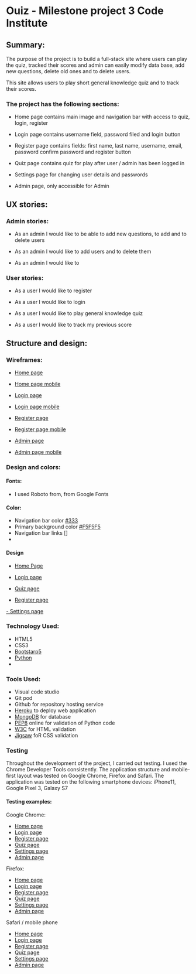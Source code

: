 # Ouiz -  Milestone project 3 Code Institute



## Summary:

The purpose of the project is to build a full-stack site where users can play the quiz, tracked their scores and admin can easily modify data base, add new questions, delete old ones and to delete users.

This site allows users to play short general knowledge quiz and to track their scores.

### The project has the following sections:  

- Home page contains main image and navigation bar with access to quiz, login, register

- Login page contains username field, password filed and login button

- Register page contains fields: first name, last name, username, email, password confirm password and register button

- Quiz page contains quiz for play after user / admin has been logged in

- Settings page for changing user details and passwords 

- Admin page, only accessible  for Admin


## UX stories:
 
 ### Admin stories:

 - As an admin I would like to be able to add new questions, to add and to delete users

 - As an admin I would like to add users and to delete them

 - As an admin I would like to
 
 ### User stories:

 - As a user I would like to register

 - As a user I would like to login

 - As a user I would like to play general knowledge quiz

 - As a user I would like to track my previous score

## Structure and design: 

### Wireframes:

- [Home page](https://github.com/mariodragun/Milestone-3-Code-Institute/blob/master/wireframes/Home%20page%20wireframe.JPG)

- [Home page mobile](https://github.com/mariodragun/Milestone-3-Code-Institute/blob/master/wireframes/home%20page%20wireframe%20mobile.JPG)

- [Login page](https://github.com/mariodragun/Milestone-3-Code-Institute/blob/master/wireframes/login%20page%20wireframe.JPG)

- [Login page mobile](https://github.com/mariodragun/Milestone-3-Code-Institute/blob/master/wireframes/login%20page%20wireframe%20mobile.JPG)

- [Register page](https://github.com/mariodragun/Milestone-3-Code-Institute/blob/master/wireframes/register%20page%20wireframe.JPG)

- [Register page mobile](https://github.com/mariodragun/Milestone-3-Code-Institute/blob/master/wireframes/register%20page%20wireframe%20mobile.JPG)

- [Admin page](https://github.com/mariodragun/Milestone-3-Code-Institute/blob/master/wireframes/admin%20page%20wireframe.JPG)

- [Admin page mobile](https://github.com/mariodragun/Milestone-3-Code-Institute/blob/master/wireframes/admin%20page%20mobile%20wireframe.JPG)

### Design and colors:

#### Fonts:

- I used Roboto from, from Google Fonts

#### Color:

 - Navigation bar color [#333](https://htmlcolors.com/hex/333)
 - Primary background color [#F5F5F5](https://www.color-hex.com/color/f5f5f5)
 - Navigation bar links []
 - 

#### Design

- [Home Page](https://github.com/mariodragun/Milestone-3-Code-Institute/blob/master/images/test%20images/home_page_image.JPG)

- [Login page](https://github.com/mariodragun/Milestone-3-Code-Institute/blob/master/images/test%20images/login_page_image.JPG)

- [Quiz page](https://github.com/mariodragun/Milestone-3-Code-Institute/blob/master/images/test%20images/quiz_page_image.JPG)

- [Register page](https://github.com/mariodragun/Milestone-3-Code-Institute/blob/master/images/test%20images/register_page_image.JPG)

[- Settings page](https://github.com/mariodragun/Milestone-3-Code-Institute/blob/master/images/test%20images/settings_page_image.JPG)

### Technology Used:

 - HTML5
 - CSS3
 - [Bootstarp5](https://getbootstrap.com/docs/5.0/getting-started/introduction/)
 - [Python](https://github.com/mariodragun/Milestone-3-Code-Institute/blob/master/requirements.txt)
 - 

 ### Tools Used:

 - Visual code studio
 - Git pod
 - Github for repository hosting service
 - [Heroku](https://dashboard.heroku.com/apps) to deploy web application
 - [MongoDB](https://www.mongodb.com/cloud/atlas/lp/try2-de?utm_content=rlsapostreg&utm_source=google&utm_campaign=gs_emea_rlsamulti_search_brand_dsa_atlas_desktop_rlsa_postreg&utm_term=&utm_medium=cpc_paid_search&utm_ad=b&utm_ad_campaign_id=14412646473&gclid=EAIaIQobChMItZq0nt358gIVDpftCh3FhQRAEAAYASAAEgKGnfD_BwE) for database
 - [PEP8](http://pep8online.com/) online for validation of Python code 
 - [W3C](https://validator.w3.org/) for HTML validation
 - [Jigsaw](https://jigsaw.w3.org/css-validator/) foR CSS validation


### Testing

Throughout the development of the project, I carried out testing. I used the Chrome Developer Tools consistently.
The application structure and mobile-first layout was tested on Google Chrome, Firefox and Safari.
The application was tested on the following smartphone devices: iPhone11, Google Pixel 3, Galaxy S7

#### Testing examples:

Google Chrome:

- [Home page](https://github.com/mariodragun/Milestone-3-Code-Institute/blob/master/images/test%20images/chrome%20desktop/home_page_chrome.JPG)
- [Login page](https://github.com/mariodragun/Milestone-3-Code-Institute/blob/master/images/test%20images/chrome%20desktop/login_page_chrome.JPG)
- [Register page](https://github.com/mariodragun/Milestone-3-Code-Institute/blob/master/images/test%20images/chrome%20desktop/register_page_chrome.JPG)
- [Quiz page](https://github.com/mariodragun/Milestone-3-Code-Institute/blob/master/images/test%20images/chrome%20desktop/quiz_page_chrome.JPG)
- [Settings page](https://github.com/mariodragun/Milestone-3-Code-Institute/blob/master/images/test%20images/chrome%20desktop/settings_page_chrome.JPG)
- [Admin page](https://github.com/mariodragun/Milestone-3-Code-Institute/blob/master/images/test%20images/chrome%20desktop/admin_page_chrome.JPG)

Firefox:

- [Home page](https://github.com/mariodragun/Milestone-3-Code-Institute/blob/master/images/test%20images/firefox%20desktop/home_page_firefox.JPG)
- [Login page](https://github.com/mariodragun/Milestone-3-Code-Institute/blob/master/images/test%20images/firefox%20desktop/login_page_firefox.JPG)
- [Register page](https://github.com/mariodragun/Milestone-3-Code-Institute/blob/master/images/test%20images/firefox%20desktop/register_page_firefox.JPG)
- [Quiz page](https://github.com/mariodragun/Milestone-3-Code-Institute/blob/master/images/test%20images/firefox%20desktop/quiz_page_firefox.JPG)
- [Settings page](https://github.com/mariodragun/Milestone-3-Code-Institute/blob/master/images/test%20images/firefox%20desktop/settings_page_firefox.JPG)
- [Admin page](https://github.com/mariodragun/Milestone-3-Code-Institute/blob/master/images/test%20images/firefox%20desktop/admin_page_firefox.JPG)

Safari / mobile phone

- [Home page](https://github.com/mariodragun/Milestone-3-Code-Institute/blob/master/images/test%20images/safari_mobile/home_page_mobile.PNG)
- [Login page](https://github.com/mariodragun/Milestone-3-Code-Institute/blob/master/images/test%20images/safari_mobile/login_page_mobile.PNG)
- [Register page](https://github.com/mariodragun/Milestone-3-Code-Institute/blob/master/images/test%20images/safari_mobile/register_page_mobile.PNG)
- [Quiz page]()
- [Settings page](https://github.com/mariodragun/Milestone-3-Code-Institute/blob/master/images/test%20images/safari_mobile/settings_page_mobile.PNG)
- [Admin page](https://github.com/mariodragun/Milestone-3-Code-Institute/blob/master/images/test%20images/safari_mobile/admin_page_mobile.PNG)




